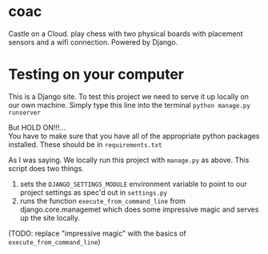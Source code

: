 # coac
Castle on a Cloud. play chess with two physical boards with placement sensors and a wifi connection. 
Powered by Django.

# Testing on your computer  
This is a Django site.
To test this project we need to serve it up locally on our own machine. Simply type this line into the terminal
`python manage.py runserver`

But HOLD ON!!!...  
You have to make sure that you have all of the appropriate python packages installed. These should be in `requirements.txt`


As I was saying. We locally run this project with `manage.py` as above. This script does two things.
1. sets the `DJANGO_SETTINGS_MODULE` environment variable to point to our project settings as spec'd out in `settings.py`  
2. runs the function `execute_from_command_line` from django.core.managemet which does some impressive magic and serves up the site locally.

(TODO: replace "impressive magic" with the basics of `execute_from_command_line`)
